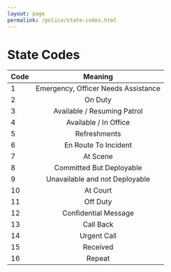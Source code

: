 ```yaml
---
layout: page
permalink: /police/state-codes.html
---
```

# **State Codes**



| Code       | Meaning           |
| ------------- |:-------------:| 
|1| Emergency, Officer Needs Assistance|
|2|On Duty|
|3|Available / Resuming Patrol|
|4|Available / In Office|
|5|Refreshments|
|6|En Route To Incident|
|7|At Scene|
|8|Committed But Deployable|
|9|Unavailable and not Deployable|
|10|At Court|
|11|Off Duty|
|12|Confidential Message|
|13|Call Back|
|14|Urgent Call|
|15|Received|
|16|Repeat|
